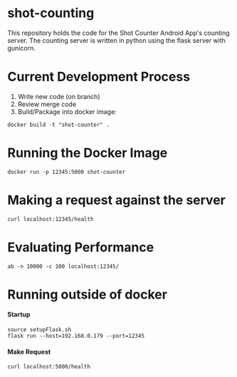 # shot-counting

This repository holds the code for the Shot Counter Android App's counting server.  The counting server is written in python using the flask server with gunicorn.  

# Current Development Process

1. Write new code (on branch)
2. Review merge code
3. Build/Package into docker image:

```
docker build -t "shot-counter" .
```

# Running the Docker Image

```
docker run -p 12345:5000 shot-counter
```

# Making a request against the server

```
curl localhost:12345/health
```

# Evaluating Performance

```
ab -n 10000 -c 100 localhost:12345/
```

# Running outside of docker

#### Startup 

```
source setupFlask.sh
flask run --host=192.168.0.179 --port=12345
```

#### Make Request

```
curl localhost:5000/health
```

